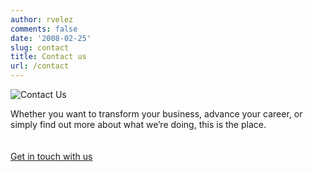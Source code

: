 ```yaml
---
author: rvelez
comments: false
date: '2008-02-25'
slug: contact
title: Contact us
url: /contact
---
```


![Contact Us](/images/contact_image.png "Contact Us")

Whether you want to transform your business, advance your career, or simply find out more about what we’re doing, this is the place.
<br/><br/><br/>
<a href="https://www.sapientrazorfish.com/contact" class="blue-btn">Get in touch with us</a>
<br/><br/>

